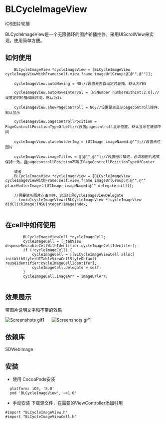 # BLCycleImageView
 iOS图片轮播

BLCycleImageView是一个无限循环的图片轮播控件，采用UIScrollView来实现，使用简单方便。

## 如何使用
```
    BLCycleImageView *cycleImageView = [BLCycleImageView cycleImageViewWithFrame:self.view.frame imageUrlGroup:@[@"",@""]];
    
    cycleImageView.autoMoving = NO;//设置是否自动定时轮播，默认为YES
    
    cycleImageView.autoMoveInterval = [NSNumber numberWithInt:2.0];//设置定时轮播间隔时间，默认为3s
    
    cycleImageView.showPageControll = NO;//设置是否显示pagecontroll控件，默认显示
    
    cycleImageView.pagecontrollPosition = PageControllPositionTypeOfLeft;//设置pagecontroll显示位置，默认显示在底部中间
    
    cycleImageView.placeholderImg = [UIImage imageNamed:@""];//设置占位图片
    
    cycleImageView.imageTitles = @[@"",@""];//设置图片描述，必须和图片格式保持一致，且pagecontrollPosition不等于PageControllPositionTypeOfCenter
    
    或者
    BLCycleImageView *cycleImageView = [BLCycleImageView cycleImageViewWithFrame:self.view.frame imageUrlGroup:@[@"",@"" placeHodlerImage：[UIImage imageNamed:@"" delegate:nil]]];
    
    //需要监听图片点击事件，实现代理CycleImageViewDelegate
    - (void)cycleImageView:(BLCycleImageView *)cycleImageView didClickImage:(NSUInteger)imageIndex;
    
```

## 在cell中如何使用
```
        BLCycleImageViewCell *cycleImageCell;
        cycleImageCell = [_tabView dequeueReusableCellWithIdentifier:cycleImageCellIdentifer];
        if (!cycleImageCell) {
            cycleImageCell = [[BLCycleImageViewCell alloc] initWithStyle:UITableViewCellStyleDefault reuseIdentifier:cycleImageCellIdentifer];
            cycleImageCell.delegate = self;
        }
        cycleImageCell.imageArr = imageUrlArr;
        
```
## 效果展示
带图片说明文字和不带的效果<br/>

![Screenshots gif1](http://oggi1up78.bkt.clouddn.com/cycleWithNoTitle.gif)      ![Screenshots gif1](http://oggi1up78.bkt.clouddn.com/cycleWithTitle.gif)

## 依赖库
SDWebImage

## 安装
 * 使用 CocoaPods安装
```
  platform: iOS, '8.0'
  pod 'BLCycleImageView','~>1.0'
```
  
 * 手动安装
    下载源文件，在需要的ViewController添加引用
    
  ```
  #import "BLCycleImageView.h"
  #import "BLCycleImageViewCell.h"
  ```
